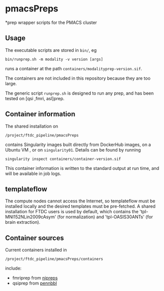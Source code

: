 # pmacsPreps
*prep wrapper scripts for the PMACS cluster

## Usage

The executable scripts are stored in `bin/`, eg

```
bin/runprep.sh -m modality -v version [args]
```

runs a container at the path `containers/modalityprep-version.sif`.

The containers are not included in this repository because they are too large.

The generic script `runprep.sh` is designed to run any prep, and has been tested on [qsi
,fmri, asl]prep.


## Container information

The shared installation on

```
/project/ftdc_pipeline/pmacsPreps
```

contains Singularity images built directly from DockerHub images, on a Ubuntu VM , or on
`singularity01`. Details can be found by running

```
singularity inspect containers/container-version.sif
```

This container information is written to the standard output at run time, and
will be available in job logs.


## templateflow

The compute nodes cannot access the Internet, so templateflow must be installed
locally and the desired templates must be pre-fetched. A shared installation for
FTDC users is used by default, which contains the 'tpl-MNI152NLin2009cAsym' (for
normalization) and 'tpl-OASIS30ANTs' (for brain extraction).


## Container sources

Current containers installed in

```
/project/ftdc_pipeline/pmacsPreps/containers
```

include:

* fmriprep from [nipreps](https://hub.docker.com/r/nipreps/fmriprep)
* qsiprep from [pennbbl](https://hub.docker.com/r/pennbbl/qsiprep)

